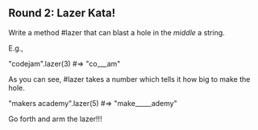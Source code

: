 ## Round 2: Lazer Kata!

Write a method #lazer that can blast a hole in the *middle* a string.

E.g.,

"codejam".lazer(3) #=> "co___am"

As you can see, #lazer takes a number which tells it how big to make the hole.

"makers academy".lazer(5) #=> "make_____ademy"

Go forth and arm the lazer!!!

